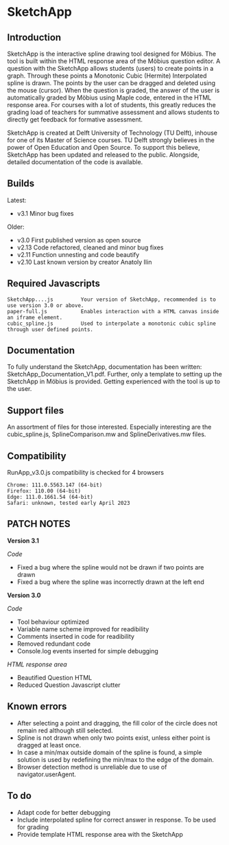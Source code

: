 # SketchApp
## Introduction
SketchApp is the interactive spline drawing tool designed for Möbius. The tool is built within the HTML response area of the Möbius question editor. A question with the SketchApp allows students (users) to create points in a graph. Through these points a Monotonic Cubic (Hermite) Interpolated spline is drawn. The points by the user can be dragged and deleted using the mouse (cursor). When the question is graded, the answer of the user is automatically graded by Möbius using Maple code, entered in the HTML response area. For courses with a lot of students, this greatly reduces the grading load of teachers for summative assessment and allows students to directly get feedback for formative assessment.

SketchApp is created at Delft University of Technology (TU Delft), inhouse for one of its Master of Science courses. TU Delft strongly believes in the power of Open Education and Open Source. To support this believe, SketchApp has been updated and released to the public. Alongside, detailed documentation of the code is available.

## Builds
Latest:

- v3.1		Minor bug fixes

Older:

- v3.0		First published version as open source
- v2.13		Code refactored, cleaned and minor bug fixes
- v2.11		Function unnesting and code beautify
- v2.10		Last known version by creator Anatoly Ilin

## Required Javascripts
	SketchApp....js			Your version of SketchApp, recommended is to use version 3.0 or above.
	paper-full.js			Enables interaction with a HTML canvas inside an iframe element.
	cubic_spline.js			Used to interpolate a monotonic cubic spline through user defined points.

## Documentation
To fully understand the SketchApp, documentation has been written: SketchApp_Documentation_V1.pdf. Further, only a template to setting up the SketchApp in Möbius is provided. Getting experienced with the tool is up to the user.

## Support files
An assortment of files for those interested. Especially interesting are the cubic_spline.js, SplineComparison.mw and SplineDerivatives.mw files.

## Compatibility
RunApp_v3.0.js compatibility is checked for 4 browsers

	Chrome: 111.0.5563.147 (64-bit)
	Firefox: 110.00 (64-bit)
	Edge: 111.0.1661.54 (64-bit)
	Safari: unknown, tested early April 2023

## PATCH NOTES
**Version 3.1**

*Code*
- Fixed a bug where the spline would not be drawn if two points are drawn
- Fixed a bug where the spline was incorrectly drawn at the left end

**Version 3.0**

*Code*
- Tool behaviour optimized
- Variable name scheme improved for readibility
- Comments inserted in code for readibility
- Removed redundant code
- Console.log events inserted for simple debugging

*HTML response area*
- Beautified Question HTML
- Reduced Question Javascript clutter

## Known errors
- After selecting a point and dragging, the fill color of the circle does not remain red although still selected.
- Spline is not drawn when only two points exist, unless either point is dragged at least once.
- In case a min/max outside domain of the spline is found, a simple solution is used by redefining the min/max to the edge of the domain.
- Browser detection method is unreliable due to use of navigator.userAgent.

## To do
- Adapt code for better debugging
- Include interpolated spline for correct answer in response. To be used for grading
- Provide template HTML response area with the SketchApp
